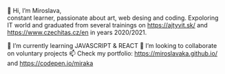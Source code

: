 👋 Hi, I’m Miroslava, <br>constant learner, passionate about art, web desing and coding. Expoloring IT world and graduated from several trainings on https://ajtyvit.sk/ and 
https://www.czechitas.cz/en in years 2020/2021.

 🌱 I’m currently learning JAVASCRIPT & REACT
 👀 I’m looking to collaborate on voluntary projects 
 📫 Check my portfolio: https://miroslavaka.github.io/ and https://codepen.io/miraka

